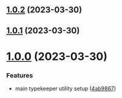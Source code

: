 ## [1.0.2](https://github.com/laurencestokes/typekeeper/compare/v1.0.1...v1.0.2) (2023-03-30)



## [1.0.1](https://github.com/laurencestokes/typekeeper/compare/v1.0.0...v1.0.1) (2023-03-30)



# [1.0.0](https://github.com/laurencestokes/typekeeper/compare/4ab9867417ddc1c2fff82222ebfb09901f246c6b...v1.0.0) (2023-03-30)


### Features

* main typekeeper utility setup ([4ab9867](https://github.com/laurencestokes/typekeeper/commit/4ab9867417ddc1c2fff82222ebfb09901f246c6b))



